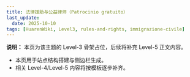 ```yaml
---
title: 法律援助与公益律师（Patrocinio gratuito）
last_update:
  date: 2025-10-10
tags: [HuarenWiki, Level3, rules-and-rights, immigrazione-civile]
---
```

**说明：** 本页为该主题的 Level-3 骨架占位，后续将补充 Level-5 正文内容。

- 本页用于站点结构搭建与侧边栏生成。
- 相关 Level-4/Level-5 内容将按模板逐步补齐。
